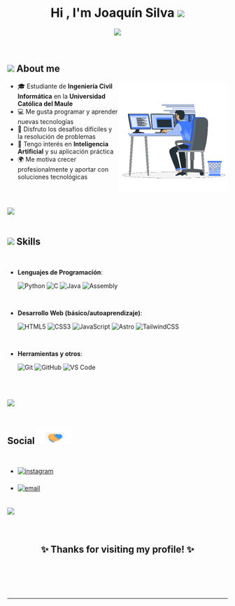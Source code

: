 <h1 align="center"><b>Hi , I'm Joaquín Silva </b><img src="https://media.giphy.com/media/hvRJCLFzcasrR4ia7z/giphy.gif" width="35"></h1>

<p align="center">
  <a href="https://github.com/DenverCoder1/readme-typing-svg">
    <img src="https://readme-typing-svg.herokuapp.com?font=Time+New+Roman&color=cyan&size=25&center=true&vCenter=true&width=600&height=100&lines=Welcome!+👋;Engineering+Student;Problem+Solver+💡;Programming+Enthusiast;Always+Learning+🚀">
  </a>
</p>

<br>

## <picture><img src="https://user-images.githubusercontent.com/74038190/227779362-cacda485-cab4-4e28-8a27-a4d2a918a7ac.gif" width = 50px></picture> **About me**

<picture> <img align="right" src="https://github.com/0xAbdulKhalid/0xAbdulKhalid/raw/main/assets/mdImages/Right_Side.gif" width = 250px></picture>

- 🎓 Estudiante de **Ingeniería Civil Informática** en la **Universidad Católica del Maule**  
- 💻 Me gusta programar y aprender nuevas tecnologías  
- 🧩 Disfruto los desafíos difíciles y la resolución de problemas  
- 🤖 Tengo interés en **Inteligencia Artificial** y su aplicación práctica  
- 🌍 Me motiva crecer profesionalmente y aportar con soluciones tecnológicas  

<br><br>

<img src="https://user-images.githubusercontent.com/73097560/115834477-dbab4500-a447-11eb-908a-139a6edaec5c.gif"><br><br>

## <img src="https://media2.giphy.com/media/QssGEmpkyEOhBCb7e1/giphy.gif" width ="25"><b> Skills</b>
<br>

<p align="center">

- **Lenguajes de Programación**:
    
    ![Python](https://img.shields.io/badge/Python-%2314354C.svg?style=for-the-badge&logo=python&logoColor=white)
    ![C](https://img.shields.io/badge/C-%232370ED.svg?style=for-the-badge&logo=c&logoColor=white)
    ![Java](https://img.shields.io/badge/Java-%23ED8B00.svg?style=for-the-badge&logo=openjdk&logoColor=white)
    ![Assembly](https://img.shields.io/badge/Assembly-%2300599C.svg?style=for-the-badge&logo=asm&logoColor=white)

<br>   
    
- **Desarrollo Web (básico/autoaprendizaje)**:

   ![HTML5](https://img.shields.io/badge/HTML5-%23E34F26.svg?style=for-the-badge&logo=html5&logoColor=white)
   ![CSS3](https://img.shields.io/badge/CSS-%231572B6.svg?style=for-the-badge&logo=css3&logoColor=white)
   ![JavaScript](https://img.shields.io/badge/JavaScript-%23F7DF1E.svg?style=for-the-badge&logo=javascript&logoColor=black)
   ![Astro](https://img.shields.io/badge/Astro-FF5D01?style=for-the-badge&logo=astro&logoColor=white)
   ![TailwindCSS](https://img.shields.io/badge/TailwindCSS-38B2AC?style=for-the-badge&logo=tailwind-css&logoColor=white)

<br>

- **Herramientas y otros**:

    ![Git](https://img.shields.io/badge/git-%23F05033.svg?style=for-the-badge&logo=git&logoColor=white)
    ![GitHub](https://img.shields.io/badge/github-%23121011.svg?style=for-the-badge&logo=github&logoColor=white)
    ![VS Code](https://img.shields.io/badge/Visual%20Studio%20Code-0078d7.svg?style=for-the-badge&logo=visual-studio-code&logoColor=white)

</p>

<br>
<br>

<br>
<img src="https://user-images.githubusercontent.com/74038190/212284158-e840e285-664b-44d7-b79b-e264b5e54825.gif">
<br>

<br>

## <b> Social </b><img src="https://github.com/0xAbdulKhalid/0xAbdulKhalid/raw/main/assets/mdImages/handshake.gif" width ="80">
<br>
<div align='left'>

<ul>

<li>
<a href="https://instagram.com/joaquiiv" target="_blank">
<img src="https://img.shields.io/badge/Instagram-@joaquiiv-%23E4405F.svg?style=for-the-badge&logo=instagram&logoColor=white" alt=instagram style="margin-bottom: 5px;"/>
</a>
</li>

<br>

<li>
<a href="mailto:joaquinsilvagvg@gmail.com" target="_blank">
<img src="https://img.shields.io/badge/Gmail-joaquinsilvagvg%40gmail.com-%23EA4335.svg?style=for-the-badge&logo=gmail&logoColor=white" alt=email style="margin-bottom: 5px;" />
</a>
</li>
	
</ul>
</div>

<br>
<img src="https://user-images.githubusercontent.com/73097560/115834477-dbab4500-a447-11eb-908a-139a6edaec5c.gif">
<br>
<br>
<br>

<div align='center'>

## ✨ Thanks for visiting my profile! ✨

</div>
<br>
<br>
<br>
<br>

---
